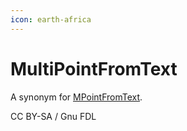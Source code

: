```yaml
---
icon: earth-africa
---
```


# MultiPointFromText

A synonym for [MPointFromText](mpointfromtext.md).

CC BY-SA / Gnu FDL
